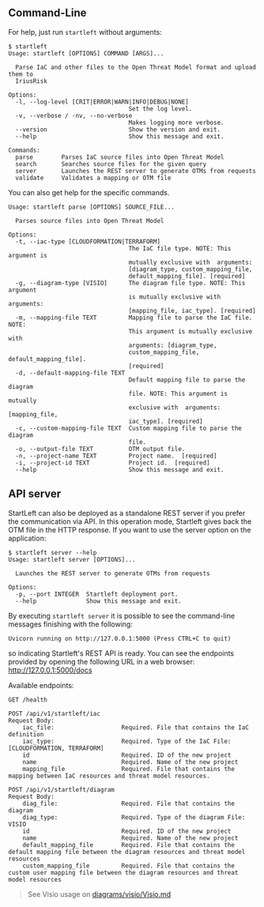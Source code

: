 ## Command-Line
For help, just run `startleft` without arguments:

```
$ startleft
Usage: startleft [OPTIONS] COMMAND [ARGS]...

  Parse IaC and other files to the Open Threat Model format and upload them to
  IriusRisk

Options:
  -l, --log-level [CRIT|ERROR|WARN|INFO|DEBUG|NONE]
                                  Set the log level.
  -v, --verbose / -nv, --no-verbose
                                  Makes logging more verbose.
  --version                       Show the version and exit.
  --help                          Show this message and exit.

Commands:
  parse        Parses IaC source files into Open Threat Model
  search       Searches source files for the given query
  server       Launches the REST server to generate OTMs from requests
  validate     Validates a mapping or OTM file
```

You can also get help for the specific commands.

```
Usage: startleft parse [OPTIONS] SOURCE_FILE...

  Parses source files into Open Threat Model

Options:
  -t, --iac-type [CLOUDFORMATION|TERRAFORM]
                                  The IaC file type. NOTE: This argument is
                                  mutually exclusive with  arguments:
                                  [diagram_type, custom_mapping_file,
                                  default_mapping_file]. [required]
  -g, --diagram-type [VISIO]      The diagram file type. NOTE: This argument
                                  is mutually exclusive with  arguments:
                                  [mapping_file, iac_type]. [required]
  -m, --mapping-file TEXT         Mapping file to parse the IaC file. NOTE:
                                  This argument is mutually exclusive with
                                  arguments: [diagram_type,
                                  custom_mapping_file, default_mapping_file].
                                  [required]
  -d, --default-mapping-file TEXT
                                  Default mapping file to parse the diagram
                                  file. NOTE: This argument is mutually
                                  exclusive with  arguments: [mapping_file,
                                  iac_type]. [required]
  -c, --custom-mapping-file TEXT  Custom mapping file to parse the diagram
                                  file.
  -o, --output-file TEXT          OTM output file.
  -n, --project-name TEXT         Project name.  [required]
  -i, --project-id TEXT           Project id.  [required]
  --help                          Show this message and exit.

```

## API server

StartLeft can also be deployed as a standalone REST server if you prefer the communication via API.
In this operation mode, Startleft gives back the OTM file in the HTTP response. 
If you want to use the server option on the application:

```
$ startleft server --help
Usage: startleft server [OPTIONS]...

  Launches the REST server to generate OTMs from requests

Options:
  -p, --port INTEGER  Startleft deployment port.
  --help              Show this message and exit.
```

By executing `startleft server` it is possible to see the command-line messages finishing with the following:

```Uvicorn running on http://127.0.0.1:5000 (Press CTRL+C to quit)```

so indicating Startleft's REST API is ready. You can see the endpoints provided by opening the following URL in a web browser: http://127.0.0.1:5000/docs

Available endpoints:
```
GET /health
```
```
POST /api/v1/startleft/iac
Request Body:
    iac_file:                   Required. File that contains the IaC definition
    iac_type:                   Required. Type of the IaC File: [CLOUDFORMATION, TERRAFORM]
    id                          Required. ID of the new project
    name                        Required. Name of the new project
    mapping_file                Required. File that contains the mapping between IaC resources and threat model resources.
```
```
POST /api/v1/startleft/diagram
Request Body:
    diag_file:                  Required. File that contains the diagram
    diag_type:                  Required. Type of the diagram File: VISIO
    id                          Required. ID of the new project
    name                        Required. Name of the new project
    default_mapping_file        Required. File that contains the default mapping file between the diagram resources and threat model resources
    custom_mapping_file         Required. File that contains the custom user mapping file between the diagram resources and threat model resources
```
> See Visio usage on [diagrams/visio/Visio.md](diagrams/visio/Visio.md) 
